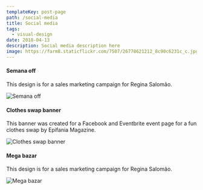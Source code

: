 ```yaml
---
templateKey: post-page
path: /social-media
title: Social media
tags:
  - visual-design
date: 2018-04-13
description: Social media description here
image: https://farm8.staticflickr.com/7507/26778621212_8c90c6231c_c.jpg
---
```


#### Semana off

This design is for a sales marketing campaign for Regina Salomão.

![Semana off](https://farm1.staticflickr.com/696/20860242794_23bb9c7c13_h.jpg)

#### Clothes swap banner

This banner was created for a Facebook and Eventbrite event page for a fun clothes swap by Epifania Magazine.

![Clothes swap banner](https://farm8.staticflickr.com/7507/26778621212_8c90c6231c_h.jpg)

#### Mega bazar

This design is for a sales marketing campaign for Regina Salomão.

![Mega bazar](https://farm1.staticflickr.com/708/21296049659_02b6db1661_h.jpg)
